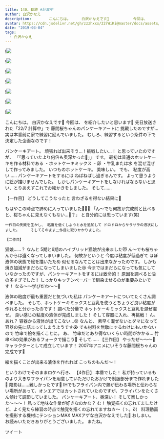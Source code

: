 ```yaml
---
title: 140。軌跡 #計算中
author: 白沢かなえ
description:        こんにちは。     白沢かなえです🌷           今回は、        を紹介したいと思います🥞          先日放送された「22/7 計算中」で 藤間桜ちゃんのパンケーキアートに 挑戦したのですが&hellip;       実...
avatar: https://cdn.jsdelivr.net/gh/zzzhxxx/227WiKi@master/docs/assets/photo/avatar/kanae.jpg
date: "2019-03-04"
tags:
  - 白沢かなえ
---
```


!![](https://cdn.jsdelivr.net/gh/zzzhxxx/227WiKi-image@master/blog-image/kanae-2019-03-04_1.jpg)

!![](https://cdn.jsdelivr.net/gh/zzzhxxx/227WiKi-image@master/blog-image/kanae-2019-03-04_2.jpg)

!![](https://cdn.jsdelivr.net/gh/zzzhxxx/227WiKi-image@master/blog-image/kanae-2019-03-04_3.jpg)

!![](https://cdn.jsdelivr.net/gh/zzzhxxx/227WiKi-image@master/blog-image/kanae-2019-03-04_4.jpg)

!![](https://cdn.jsdelivr.net/gh/zzzhxxx/227WiKi-image@master/blog-image/kanae-2019-03-04_5.jpg)

!![](https://cdn.jsdelivr.net/gh/zzzhxxx/227WiKi-image@master/blog-image/kanae-2019-03-04_6.jpg)

!![](https://cdn.jsdelivr.net/gh/zzzhxxx/227WiKi-image@master/blog-image/kanae-2019-03-04_7.jpg)



 こんにちは。     白沢かなえです🌷
     今回は、
  を紹介したいと思います🥞
    先日放送された「22/7 計算中」で 藤間桜ちゃんのパンケーキアートに 挑戦したのですが…
 実は本番前に家で練習に励んでいました。
むしろ、練習するという条件の下で決定した企画なのです！

パンケーキアート。     頑張れば出来そう…！挑戦したい…！ と思っていたのですが、
  「「思っていたより何倍も奥深かった🥺」」
 です。
    最初は普通のホットケーキを作る材料である ・ホットケーキミックス ・卵 ・牛乳または水 を混ぜ混ぜして作ってみました。
 いつものホットケーキ。    美味しい。     でも、   粘度が高い……
パンケーキアートをするには ねばねばし過ぎるんです。    よって思うように絵が描けませんでした。
     しかしパンケーキアートをしなければならないと思い、とりあえずこれでお絵かきをしました。     そして……

 【一作目】
   どうしてこうなったと 言わざるを得ない結果に🥺

 もはやこの時点で諦めに入っていました👩🏻‍🎨     「ん〜でも何故か完成前と比べると、桜ちゃんに見えなくもない…🤔？」 と自分的には思っています(笑)

    一作目の失敗を生かし、 粘度を低くしようと水を追加して ドロドロからサラサラの液状にしました。     そしてそのまま二作目に取りかかりました。

    【二作目】
  猫娘……？    なんと 5期と6期のハイブリッド猫娘が出来ました😻
     ん〜でも桜ちゃんからは遠くなってしまいました。    何故かというと  今度は粘度が低過ぎて ほぼ液体の状態で絵を描いたため 似せるなんてことは出来なかったのです。
しかも焼き加減がまだらになってしまいました😢 今まではまだらになっても気にしていなかったのですが、パンケーキアートをするには致命的！  原因を調べると油の多すぎでした！ しっかりキッチンペーパーで馴染ませるのが重要みたいです！     なる〜〜学びだわ〜〜🤔

液体の粘度が最も重要だと気づいた私は パンケーキアートについてたくさん調べました。
 そして、ホットケーキミックスと豆乳を使うとちょうど良い粘度が作れると分かったのです！
   調べた分量で ホットケーキミックスと豆乳を混ぜ混ぜ。
良い感じの粘度の液体が完成しました！
    そして容器に入れ、再挑戦！
    ん、あれ？  容器から液体が出てこない…😢
 なんと、 素早く混ぜないとダマになって 容器の先に詰まってしまうようです😭     でも材料を無駄にするわけにもいかないので 竹串で絵を描くことに。
 あ、 竹串だとあり得ないくらい時間がかかる…
竹串×3の効果があるフォークで描こう🍴
   そして……
 【三作目】
  やったぜ〜〜〜🌸    キャラクターとして成立しています！     2007年アニメにいそうな藤間桜ちゃんの完成です🌸

 絵を描くことが出来る液体を作れれば こっちのもんだ〜！

 というわけでそのままロケへ行き、
   【4作目】
 本番でした！
 私が持っているものより大きなフライパンを用意していただけたおかげで制服部分まで作れました🐰
陰影は……難しかったです🥺    IHでもフライパン内で熱が伝わる場所と伝わらない場所があって、オンエアではカットされていたのですが、フライパンをたくさん傾けて調節していました。
   パンケーキアート、奥深い！   そして楽しかった〜〜〜！
  私って地味な作業が好きなのかな？
  む！   触覚描くの忘れてましたけど、よく見たら練習の時点で触覚を描くの忘れてますね☆〜（ゝ。∂）
     料理動画を撮影する機材にテンションMAX MAXアゲな白沢かなえでした💓
  おしまい。
   お読みいただきありがとうございました。  またね。


ツイート



